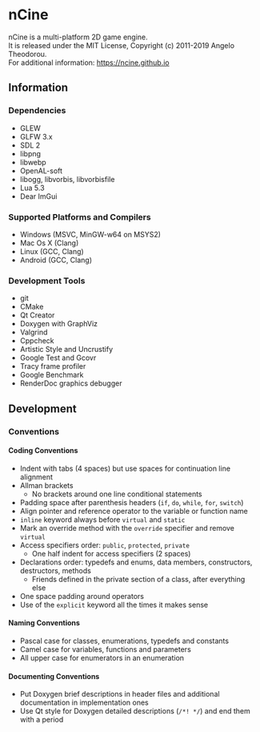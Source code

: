 # nCine
nCine is a multi-platform 2D game engine.  
It is released under the MIT License, Copyright (c) 2011-2019 Angelo Theodorou.  
For additional information: https://ncine.github.io

## Information

### Dependencies
- GLEW
- GLFW 3.x
- SDL 2
- libpng
- libwebp
- OpenAL-soft
- libogg, libvorbis, libvorbisfile
- Lua 5.3
- Dear ImGui

### Supported Platforms and Compilers
- Windows (MSVC, MinGW-w64 on MSYS2)
- Mac Os X (Clang)
- Linux (GCC, Clang)
- Android (GCC, Clang)

### Development Tools
- git
- CMake
- Qt Creator
- Doxygen with GraphViz
- Valgrind
- Cppcheck
- Artistic Style and Uncrustify
- Google Test and Gcovr
- Tracy frame profiler
- Google Benchmark
- RenderDoc graphics debugger

## Development

### Conventions

#### Coding Conventions
- Indent with tabs (4 spaces) but use spaces for continuation line alignment
- Allman brackets
  - No brackets around one line conditional statements
- Padding space after parenthesis headers (`if`, `do`, `while`, `for`, `switch`)
- Align pointer and reference operator to the variable or function name
- `inline` keyword always before `virtual` and `static`
- Mark an override method with the `override` specifier and remove `virtual`
- Access specifiers order: `public`, `protected`, `private`
  - One half indent for access specifiers (2 spaces)
- Declarations order: typedefs and enums, data members, constructors, destructors, methods
  - Friends defined in the private section of a class, after everything else
- One space padding around operators
- Use of the `explicit` keyword all the times it makes sense

#### Naming Conventions
- Pascal case for classes, enumerations, typedefs and constants
- Camel case for variables, functions and parameters
- All upper case for enumerators in an enumeration

#### Documenting Conventions
- Put Doxygen brief descriptions in header files and additional documentation in implementation ones
- Use Qt style for Doxygen detailed descriptions (`/*! */`) and end them with a period
